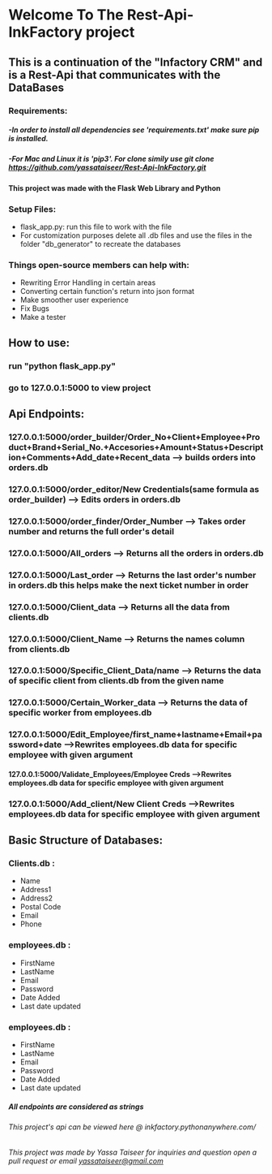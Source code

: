 # Welcome To The Rest-Api-InkFactory project
## This is a continuation of the "Infactory CRM" and is a Rest-Api that communicates with the DataBases

### Requirements:

##### -In order to install all dependencies see 'requirements.txt' make sure pip is installed.
##### -For Mac and Linux it is 'pip3'. For clone simily use git clone https://github.com/yassataiseer/Rest-Api-InkFactory.git

#### This project was made with the Flask Web Library and Python

### Setup Files:
* flask_app.py: run this file to work with the file
* For customization purposes delete all .db files and use the files in the folder "db_generator" to recreate the databases

### Things open-source members can help with:
* Rewriting Error Handling in certain areas
* Converting certain function's return into json format
* Make smoother user experience
* Fix Bugs
* Make a tester

## How to use:
 ### run "python flask_app.py"
 ### go to 127.0.0.1:5000 to view project

## Api Endpoints:
### 127.0.0.1:5000/order_builder/Order_No+Client+Employee+Product+Brand+Serial_No.+Accesories+Amount+Status+Description+Comments+Add_date+Recent_data --> builds orders into orders.db

### 127.0.0.1:5000/order_editor/New Credentials(same formula as order_builder) --> Edits orders in orders.db

### 127.0.0.1:5000/order_finder/Order_Number --> Takes order number and returns the full order's detail

### 127.0.0.1:5000/All_orders --> Returns all the orders in orders.db

### 127.0.0.1:5000/Last_order --> Returns the last order's number in orders.db this helps make the next ticket number in order 

### 127.0.0.1:5000/Client_data --> Returns all the data from clients.db

### 127.0.0.1:5000/Client_Name --> Returns the names column from clients.db 

### 127.0.0.1:5000/Specific_Client_Data/name --> Returns the data of specific client from clients.db from the given name

### 127.0.0.1:5000/Certain_Worker_data --> Returns the data of specific worker from employees.db

### 127.0.0.1:5000/Edit_Employee/first_name+lastname+Email+password+date -->Rewrites employees.db data for specific employee with given argument

#### 127.0.0.1:5000/Validate_Employees/Employee Creds -->Rewrites employees.db data for specific employee with given argument

### 127.0.0.1:5000/Add_client/New Client Creds -->Rewrites employees.db data for specific employee with given argument


## Basic Structure of Databases:
### Clients.db :
* Name
* Address1
* Address2
* Postal Code
* Email
* Phone

### employees.db :
* FirstName
* LastName
* Email
* Password
* Date Added
* Last date updated

### employees.db :
* FirstName
* LastName
* Email
* Password
* Date Added
* Last date updated

##### All endpoints are considered as strings 


###### This project's api can be viewed here @ inkfactory.pythonanywhere.com/<Rest of the credentials>
###### This project was made by Yassa Taiseer for inquiries and question open a pull request or email yassataiseer@gmail.com